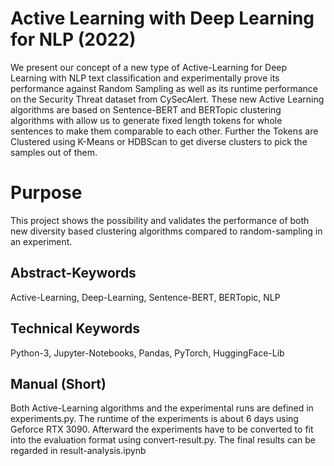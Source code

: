 # Active Learning with Deep Learning for NLP (2022)
We present our concept of a new type of Active-Learning for Deep Learning with NLP text classification and experimentally prove its performance against Random Sampling as well as its runtime performance on the Security Threat dataset from CySecAlert. These new Active Learning algorithms are based on Sentence-BERT and BERTopic clustering algorithms with allow us to generate fixed length tokens for whole sentences to make them comparable to each other. Further the Tokens are Clustered using K-Means or HDBScan to get diverse clusters to pick the samples out of them.

# Purpose
This project shows the possibility and validates the performance of both new diversity based clustering algorithms compared to random-sampling in an experiment.

## Abstract-Keywords
Active-Learning, Deep-Learning, Sentence-BERT, BERTopic, NLP

## Technical Keywords
Python-3, Jupyter-Notebooks, Pandas, PyTorch, HuggingFace-Lib

## Manual (Short)
Both Active-Learning algorithms and the experimental runs are defined in experiments.py. The runtime of the experiments is about 6 days using Geforce RTX 3090. Afterward the experiments have to be converted to fit into the evaluation format using convert-result.py. The final results can be regarded in result-analysis.ipynb
